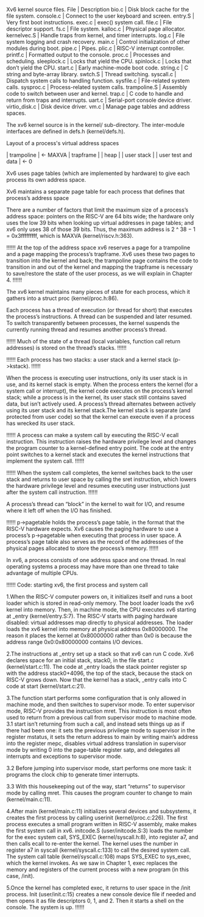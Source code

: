 Xv6 kernel source files.
File            | Description
bio.c           | Disk block cache for the file system.
console.c       | Connect to the user keyboard and screen.
entry.S         | Very first boot instructions.
exec.c          | exec() system call.
file.c          | File descriptor support.
fs.c            | File system.
kalloc.c        | Physical page allocator.
kernelvec.S     |  Handle traps from kernel, and timer interrupts.
log.c           | File system logging and crash recovery.
main.c          | Control initialization of other modules during boot.
pipe.c          | Pipes.
plic.c          | RISC-V interrupt controller.
printf.c        | Formatted output to the console.
proc.c          | Processes and scheduling.
sleeplock.c     | Locks that yield the CPU.
spinlock.c      | Locks that don’t yield the CPU.
start.c         | Early machine-mode boot code.
string.c        | C string and byte-array library.
swtch.S         | Thread switching.
syscall.c       | Dispatch system calls to handling function.
sysfile.c       | File-related system calls.
sysproc.c       | Process-related system calls.
trampoline.S    | Assembly code to switch between user and kernel.
trap.c          | C code to handle and return from traps and interrupts.
uart.c          | Serial-port console device driver.
virtio\_disk.c   | Disk device driver.
vm.c            | Manage page tables and address spaces.

The xv6 kernel source is in the kernel/ sub-directory.
The inter-module interfaces are defined in defs.h (kernel/defs.h).

Layout of a process's virtual address spaces

|     trampoline     |  <-  MAXVA 
|     trapframe      |
|       heap         |
|     user stack     |
| user test and data |  <-  0

Xv6 uses page tables (which are implemented by hardware) to give each process its own address space.

Xv6 maintains a separate page table for each process that defines that process’s address space

 There are a number of factors that limit the maximum size of a process’s address space: pointers on the RISC-V are 64 bits wide; the hardware only uses the low 39 bits when looking up virtual addresses in page tables; and xv6 only uses 38 of those 39 bits. Thus, the maximum address is 2 ^ 38 − 1 = 0x3fffffffff, which is MAXVA (kernel/riscv.h:363).

!!!!!!
At the top of the address space xv6 reserves a page for a trampoline and a page mapping the process’s trapframe. Xv6 uses these two pages to transition into the kernel and back; the trampoline page contains the code to transition in and out of the kernel and mapping the trapframe is necessary to save/restore the state of the user process, as we will explain in Chapter 4.
!!!!!!

The xv6 kernel maintains many pieces of state for each process, which it gathers into a struct proc (kernel/proc.h:86).

Each process has a thread of execution (or thread for short) that executes the process’s instructions. A thread can be suspended and later resumed. To switch transparently between processes, the kernel suspends the currently running thread and resumes another process’s thread. 

!!!!!!
Much of the state of a thread (local variables, function call return addresses) is stored on the thread’s stacks.
!!!!!!

!!!!!!
Each process has two stacks: a user stack and a kernel stack (p-\>kstack). 
!!!!!!

When the process is executing user instructions, only its user stack is in use, and its kernel stack is empty. When the process enters the kernel (for a system call or interrupt), the kernel code executes on the process’s kernel stack; while a process is in the kernel, its user stack still contains saved data, but isn’t actively used. A process’s thread alternates between actively using its user stack and its kernel stack.The kernel stack is separate (and protected from user code) so that the kernel can execute even if a process has wrecked its user stack.

!!!!!!
A process can make a system call by executing the RISC-V ecall instruction. This instruction raises the hardware privilege level and changes the program counter to a kernel-defined entry point. The code at the entry point switches to a kernel stack and executes the kernel instructions that implement the system call. 
!!!!!!

!!!!!!
When the system call completes, the kernel switches back to the user stack and returns to user space by calling the sret instruction, which lowers the hardware privilege level and resumes executing user instructions just after the system call instruction. 
!!!!!!

A process’s thread can “block” in the kernel to wait for I/O, and resume where it left off when the I/O has finished.

!!!!!!
p-\>pagetable holds the process’s page table, in the format that the RISC-V hardware expects. Xv6 causes the paging hardware to use a process’s p-\>pagetable when executing that process in user space. A process’s page table also serves as the record of the addresses of the physical pages allocated to store the process’s memory.
!!!!!!

In xv6, a process consists of one address space and one thread. In real operating systems a process may have more than one thread to take advantage of multiple CPUs.

!!!!!!
Code: starting xv6, the first process and system call

1.When the RISC-V computer powers on, it initializes itself and runs a boot loader which is stored in read-only memory. 
    The boot loader loads the xv6 kernel into memory. Then, in machine mode, the CPU executes xv6 starting at \_entry (kernel/entry.S:7). 
    The RISC-V starts with paging hardware disabled: virtual addresses map directly to physical addresses.
    The loader loads the xv6 kernel into memory at physical address 0x80000000. The reason it places the kernel at 0x80000000 rather than 0x0 is because the address range 0x0:0x80000000 contains I/O devices.

2.The instructions at \_entry set up a stack so that xv6 can run C code. Xv6 declares space for an initial stack, stack0, in the file start.c (kernel/start.c:11). 
    The code at \_entry loads the stack pointer register sp with the address stack0+4096, the top of the stack, because the stack on RISC-V grows down. Now that the kernel has a stack, \_entry calls into C code at start (kernel/start.c:21).

3.The function start performs some configuration that is only allowed in machine mode, and then switches to supervisor mode. 
    To enter supervisor mode, RISC-V provides the instruction mret. 
        This instruction is most often used to return from a previous call from supervisor mode to machine mode. 
3.1 start isn’t returning from such a call, and instead sets things up as if there had been one: it sets the previous privilege mode to supervisor in the register mstatus, it sets the return address to main by writing main’s address into the register mepc, disables virtual address translation in supervisor mode by writing 0 into the page-table register satp, and delegates all interrupts and exceptions to supervisor mode.

3.2 Before jumping into supervisor mode, start performs one more task: it programs the clock chip to generate timer interrupts. 

3.3 With this housekeeping out of the way, start “returns” to supervisor mode by calling mret. This causes the program counter to change to main (kernel/main.c:11).

4.After main (kernel/main.c:11) initializes several devices and subsystems, it creates the first process by calling userinit (kernel/proc.c:226). 
    The first process executes a small program written in RISC-V assembly, make makes the first system call in xv6. initcode.S (user/initcode.S:3) loads the number for the exec system call, SYS\_EXEC (kernel/syscall.h:8), into register a7, and then calls ecall to re-enter the kernel.
    The kernel uses the number in register a7 in syscall (kernel/syscall.c:133) to call the desired system call. The system call table (kernel/syscall.c:108) maps SYS\_EXEC to sys\_exec, which the kernel invokes. As we saw in Chapter 1, exec replaces the memory and registers of the current process with a new program (in this case, /init).

5.Once the kernel has completed exec, it returns to user space in the /init process. Init (user/init.c:15) creates a new console device file if needed and then opens it as file descriptors 0, 1, and 2. Then it starts a shell on the console. The system is up.
!!!!!!
